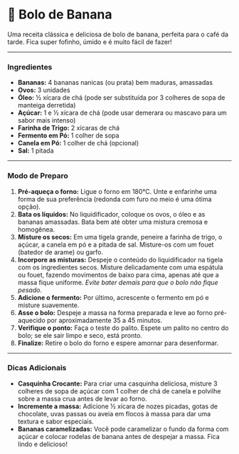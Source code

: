 # 🍌 Bolo de Banana

Uma receita clássica e deliciosa de bolo de banana, perfeita para o café da tarde. Fica super fofinho, úmido e é muito fácil de fazer!

---

### Ingredientes

* **Bananas:** 4 bananas nanicas (ou prata) bem maduras, amassadas
* **Ovos:** 3 unidades
* **Óleo:** ½ xícara de chá (pode ser substituída por 3 colheres de sopa de manteiga derretida)
* **Açúcar:** 1 e ½ xícara de chá (pode usar demerara ou mascavo para um sabor mais intenso)
* **Farinha de Trigo:** 2 xícaras de chá
* **Fermento em Pó:** 1 colher de sopa
* **Canela em Pó:** 1 colher de chá (opcional)
* **Sal:** 1 pitada

---

### Modo de Preparo

1.  **Pré-aqueça o forno:** Ligue o forno em 180°C. Unte e enfarinhe uma forma de sua preferência (redonda com furo no meio é uma ótima opção).
2.  **Bata os líquidos:** No liquidificador, coloque os ovos, o óleo e as bananas amassadas. Bata bem até obter uma mistura cremosa e homogênea.
3.  **Misture os secos:** Em uma tigela grande, peneire a farinha de trigo, o açúcar, a canela em pó e a pitada de sal. Misture-os com um fouet (batedor de arame) ou garfo.
4.  **Incorpore as misturas:** Despeje o conteúdo do liquidificador na tigela com os ingredientes secos. Misture delicadamente com uma espátula ou fouet, fazendo movimentos de baixo para cima, apenas até que a massa fique uniforme. *Evite bater demais para que o bolo não fique pesado.*
5.  **Adicione o fermento:** Por último, acrescente o fermento em pó e misture suavemente.
6.  **Asse o bolo:** Despeje a massa na forma preparada e leve ao forno pré-aquecido por aproximadamente 35 a 45 minutos.
7.  **Verifique o ponto:** Faça o teste do palito. Espete um palito no centro do bolo; se ele sair limpo e seco, está pronto.
8.  **Finalize:** Retire o bolo do forno e espere amornar para desenformar.

---

### Dicas Adicionais

* **Casquinha Crocante:** Para criar uma casquinha deliciosa, misture 3 colheres de sopa de açúcar com 1 colher de chá de canela e polvilhe sobre a massa crua antes de levar ao forno.
* **Incremente a massa:** Adicione ½ xícara de nozes picadas, gotas de chocolate, uvas passas ou aveia em flocos à massa para dar uma textura e sabor especiais.
* **Bananas caramelizadas:** Você pode caramelizar o fundo da forma com açúcar e colocar rodelas de banana antes de despejar a massa. Fica lindo e delicioso!
